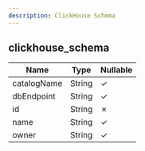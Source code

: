```yaml
---
description: ClickHouse Schema
---
```

clickhouse_schema
-----------------

| **Name**    | **Type** | **Nullable** |
| ----------- | -------- | ------------ |
| catalogName | String   | &check;      |
| dbEndpoint  | String   | &check;      |
| id          | String   | &cross;      |
| name        | String   | &check;      |
| owner       | String   | &check;      |
